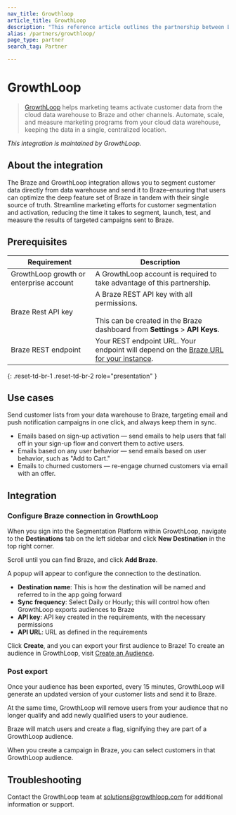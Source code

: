 ```yaml
---
nav_title: Growthloop
article_title: GrowthLoop
description: "This reference article outlines the partnership between Braze and GrowthLoop, a platform that allows you to segment customer data directly from data warehouses and send it to Braze."
alias: /partners/growthloop/
page_type: partner
search_tag: Partner

---
```


# GrowthLoop

> [GrowthLoop](https://growthloop.com/) helps marketing teams activate customer data from the cloud data warehouse to Braze and other channels. Automate, scale, and measure marketing programs from your cloud data warehouse, keeping the data in a single, centralized location.

_This integration is maintained by GrowthLoop._

## About the integration

The Braze and GrowthLoop integration allows you to segment customer data directly from data warehouse and send it to Braze–ensuring that users can optimize the deep feature set of Braze in tandem with their single source of truth. Streamline marketing efforts for customer segmentation and activation, reducing the time it takes to segment, launch, test, and measure the results of targeted campaigns sent to Braze.

## Prerequisites 

| Requirement | Description |
| ----------- | ----------- |
| GrowthLoop growth or enterprise account | A GrowthLoop account is required to take advantage of this partnership. |
| Braze Rest API key | A Braze REST API key with all permissions.<br><br>This can be created in the Braze dashboard from **Settings** > **API Keys**. |
| Braze REST endpoint | Your REST endpoint URL. Your endpoint will depend on the [Braze URL for your instance]({{site.baseurl}}/developer_guide/rest_api/basics/#endpoints).|
{: .reset-td-br-1 .reset-td-br-2 role="presentation" } 

## Use cases

Send customer lists from your data warehouse to Braze, targeting email and push notification campaigns in one click, and always keep them in sync.

- Emails based on sign-up activation — send emails to help users that fall off in your sign-up flow and convert them to active users.
- Emails based on any user behavior — send emails based on user behavior, such as "Add to Cart."
- Emails to churned customers — re-engage churned customers via email with an offer.

## Integration

### Configure Braze connection in GrowthLoop

When you sign into the Segmentation Platform within GrowthLoop, navigate to the **Destinations** tab on the left sidebar and click **New Destination** in the top right corner.

Scroll until you can find Braze, and click **Add Braze**.

A popup will appear to configure the connection to the destination.

- **Destination name**: This is how the destination will be named and referred to in the app going forward
- **Sync frequency**: Select Daily or Hourly; this will control how often GrowthLoop exports audiences to Braze
- **API key**: API key created in the requirements, with the necessary permissions
- **API URL**: URL as defined in the requirements

Click **Create**, and you can export your first audience to Braze! To create an audience in GrowthLoop, visit [Create an Audience](https://www.growthloop.com/help-center-articles/create-an-audience).

### Post export

Once your audience has been exported, every 15 minutes, GrowthLoop will generate an updated version of your customer lists and send it to Braze.

At the same time, GrowthLoop will remove users from your audience that no longer qualify and add newly qualified users to your audience. 

Braze will match users and create a flag, signifying they are part of a GrowthLoop audience.

When you create a campaign in Braze, you can select customers in that GrowthLoop audience. 

## Troubleshooting

Contact the GrowthLoop team at solutions@growthloop.com for additional information or support.


